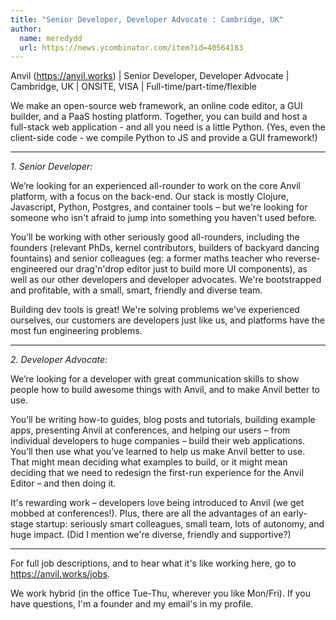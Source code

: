 ```yaml
---
title: "Senior Developer, Developer Advocate : Cambridge, UK"
author:
  name: meredydd
  url: https://news.ycombinator.com/item?id=40564183
---
```

Anvil (<a href="https:&#x2F;&#x2F;anvil.works" rel="nofollow">https:&#x2F;&#x2F;anvil.works</a>) | Senior Developer, Developer Advocate | Cambridge, UK | ONSITE, VISA | Full-time&#x2F;part-time&#x2F;flexible

We make an open-source web framework, an online code editor, a GUI builder, and a PaaS hosting platform. Together, you can build and host a full-stack web application - and all you need is a little Python. (Yes, even the client-side code - we compile Python to JS and provide a GUI framework!)

---

<i>1. Senior Developer:</i>

We’re looking for an experienced all-rounder to work on the core Anvil platform, with a focus on the back-end. Our stack is mostly Clojure, Javascript, Python, Postgres, and container tools – but we&#x27;re looking for someone who isn&#x27;t afraid to jump into something you haven&#x27;t used before.

You’ll be working with other seriously good all-rounders, including the founders (relevant PhDs, kernel contributors, builders of backyard dancing fountains) and senior colleagues (eg: a former maths teacher who reverse-engineered our drag&#x27;n&#x27;drop editor just to build more UI components), as well as our other developers and developer advocates. We&#x27;re bootstrapped and profitable, with a small, smart, friendly and diverse team.

Building dev tools is great! We&#x27;re solving problems we&#x27;ve experienced ourselves, our customers are developers just like us, and platforms have the most fun engineering problems.

---

<i>2. Developer Advocate:</i>

We’re looking for a developer with great communication skills to show people how to build awesome things with Anvil, and to make Anvil better to use.

You’ll be writing how-to guides, blog posts and tutorials, building example apps, presenting Anvil at conferences, and helping our users – from individual developers to huge companies – build their web applications. You’ll then use what you’ve learned to help us make Anvil better to use. That might mean deciding what examples to build, or it might mean deciding that we need to redesign the first-run experience for the Anvil Editor – and then doing it.

It&#x27;s rewarding work – developers love being introduced to Anvil (we get mobbed at conferences!). Plus, there are all the advantages of an early-stage startup: seriously smart colleagues, small team, lots of autonomy, and huge impact. (Did I mention we&#x27;re diverse, friendly and supportive?)

---

For full job descriptions, and to hear what it&#x27;s like working here, go to <a href="https:&#x2F;&#x2F;anvil.works&#x2F;jobs" rel="nofollow">https:&#x2F;&#x2F;anvil.works&#x2F;jobs</a>.

We work hybrid (in the office Tue-Thu, wherever you like Mon&#x2F;Fri). If you have questions, I&#x27;m a founder and my email&#x27;s in my profile.
